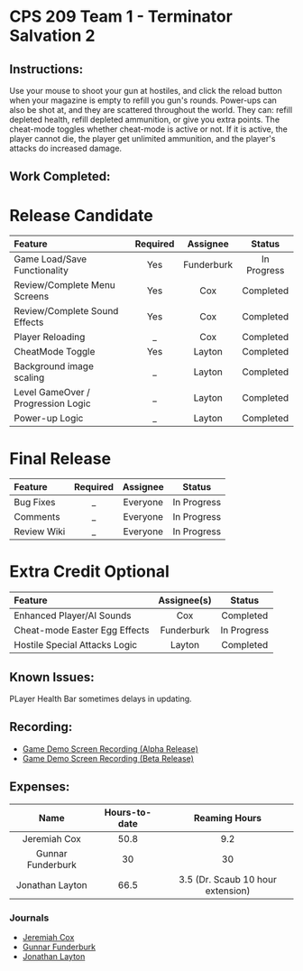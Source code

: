 # CPS 209 Team 1 - Terminator Salvation 2  

## Instructions: 
Use your mouse to shoot your gun at hostiles, and click the reload button when your magazine is empty to refill you gun's rounds. Power-ups can also be shot at, and they are scattered throughout the world. They can: refill depleted health, refill depleted ammunition, or give you extra points.  The cheat-mode toggles whether cheat-mode is active or not. If it is active, the player cannot die, the player get unlimited ammunition, and the player's attacks do increased damage.


## Work Completed: 
# Release Candidate
|   Feature  | Required |  Assignee | Status|
|:--------|:------------:|:------------:|:-----:|
| Game Load/Save Functionality | Yes | Funderburk |  In Progress |
| Review/Complete Menu Screens | Yes | Cox |  Completed |
| Review/Complete Sound Effects | Yes | Cox | Completed |
| Player Reloading | _ | Cox |  Completed |
| CheatMode Toggle | Yes | Layton |  Completed |
| Background image scaling | _ | Layton |  Completed |
| Level GameOver / Progression Logic | _ | Layton |  Completed |
| Power-up Logic | _ | Layton |  Completed |


# Final Release
|   Feature  | Required |  Assignee | Status|
|:--------|:------------:|:------------:|:-----:|  
|Bug Fixes | _ | Everyone |  In Progress |
|Comments | _ | Everyone |  In Progress |
|Review Wiki | _ | Everyone |  In Progress |


# Extra Credit Optional
|   Feature  |  Assignee(s) | Status|
|:--------|:------------:|:-----:|  
| Enhanced Player/AI Sounds | Cox |  Completed |
| Cheat-mode Easter Egg Effects | Funderburk |  In Progress | 
| Hostile Special Attacks Logic | Layton |  Completed |


## Known Issues: 
PLayer Health Bar sometimes delays in updating. 

## Recording: 

- [Game Demo Screen Recording (Alpha Release)](https://youtu.be/4OJjVRsCHcA)
- [Game Demo Screen Recording (Beta Release)](https://youtu.be/5D6LID1TyRE)


## Expenses: 

|    Name      | Hours-to-date | Reaming Hours |
|:------------:|:-------------:|:-------------:|
|Jeremiah Cox  |  50.8         |   9.2        |
|Gunnar Funderburk | 30  |  30  |
|Jonathan Layton  |  66.5   |  3.5 (Dr. Scaub 10 hour extension) |

### Journals
- [Jeremiah Cox](https://github.com/gfunderburk/cps209/wiki/Journal_Cox)
- [Gunnar Funderburk](https://github.com/gfunderburk/cps209/wiki/Journal_Funderburk)
- [Jonathan Layton](https://github.com/gfunderburk/cps209/wiki/Journal_Layton)
